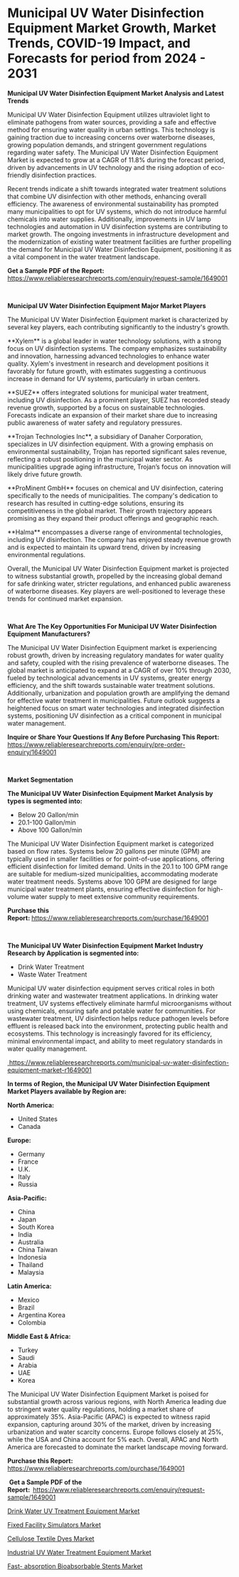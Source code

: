 <p><h1>Municipal UV Water Disinfection Equipment Market Growth, Market Trends, COVID-19 Impact, and Forecasts for period from 2024 - 2031</h1></p><p><strong>Municipal UV Water Disinfection Equipment Market Analysis and Latest Trends</strong></p>
<p><p>Municipal UV Water Disinfection Equipment utilizes ultraviolet light to eliminate pathogens from water sources, providing a safe and effective method for ensuring water quality in urban settings. This technology is gaining traction due to increasing concerns over waterborne diseases, growing population demands, and stringent government regulations regarding water safety. The Municipal UV Water Disinfection Equipment Market is expected to grow at a CAGR of 11.8% during the forecast period, driven by advancements in UV technology and the rising adoption of eco-friendly disinfection practices.</p><p>Recent trends indicate a shift towards integrated water treatment solutions that combine UV disinfection with other methods, enhancing overall efficiency. The awareness of environmental sustainability has prompted many municipalities to opt for UV systems, which do not introduce harmful chemicals into water supplies. Additionally, improvements in UV lamp technologies and automation in UV disinfection systems are contributing to market growth. The ongoing investments in infrastructure development and the modernization of existing water treatment facilities are further propelling the demand for Municipal UV Water Disinfection Equipment, positioning it as a vital component in the water treatment landscape.</p></p>
<p><strong>Get a Sample PDF of the Report:&nbsp;</strong> <a href="https://www.reliableresearchreports.com/enquiry/request-sample/1649001?utm_campaign=3&utm_medium=2&utm_source=Github&utm_content=ia&utm_term=15102024&utm_id=municipal-uv-water-disinfection-equipment">https://www.reliableresearchreports.com/enquiry/request-sample/1649001</a></p>
<p>&nbsp;</p>
<p><strong>Municipal UV Water Disinfection Equipment Major Market Players</strong></p>
<p><p>The Municipal UV Water Disinfection Equipment market is characterized by several key players, each contributing significantly to the industry's growth.</p><p>**Xylem** is a global leader in water technology solutions, with a strong focus on UV disinfection systems. The company emphasizes sustainability and innovation, harnessing advanced technologies to enhance water quality. Xylem's investment in research and development positions it favorably for future growth, with estimates suggesting a continuous increase in demand for UV systems, particularly in urban centers.</p><p>**SUEZ** offers integrated solutions for municipal water treatment, including UV disinfection. As a prominent player, SUEZ has recorded steady revenue growth, supported by a focus on sustainable technologies. Forecasts indicate an expansion of their market share due to increasing public awareness of water safety and regulatory pressures.</p><p>**Trojan Technologies Inc**, a subsidiary of Danaher Corporation, specializes in UV disinfection equipment. With a growing emphasis on environmental sustainability, Trojan has reported significant sales revenue, reflecting a robust positioning in the municipal water sector. As municipalities upgrade aging infrastructure, Trojan’s focus on innovation will likely drive future growth.</p><p>**ProMinent GmbH** focuses on chemical and UV disinfection, catering specifically to the needs of municipalities. The company's dedication to research has resulted in cutting-edge solutions, ensuring its competitiveness in the global market. Their growth trajectory appears promising as they expand their product offerings and geographic reach.</p><p>**Halma** encompasses a diverse range of environmental technologies, including UV disinfection. The company has enjoyed steady revenue growth and is expected to maintain its upward trend, driven by increasing environmental regulations.</p><p>Overall, the Municipal UV Water Disinfection Equipment market is projected to witness substantial growth, propelled by the increasing global demand for safe drinking water, stricter regulations, and enhanced public awareness of waterborne diseases. Key players are well-positioned to leverage these trends for continued market expansion.</p></p>
<p>&nbsp;</p>
<p><strong>What Are The Key Opportunities For Municipal UV Water Disinfection Equipment Manufacturers?</strong></p>
<p><p>The Municipal UV Water Disinfection Equipment market is experiencing robust growth, driven by increasing regulatory mandates for water quality and safety, coupled with the rising prevalence of waterborne diseases. The global market is anticipated to expand at a CAGR of over 10% through 2030, fueled by technological advancements in UV systems, greater energy efficiency, and the shift towards sustainable water treatment solutions. Additionally, urbanization and population growth are amplifying the demand for effective water treatment in municipalities. Future outlook suggests a heightened focus on smart water technologies and integrated disinfection systems, positioning UV disinfection as a critical component in municipal water management.</p></p>
<p><strong>Inquire or Share Your Questions If Any Before Purchasing This Report:</strong> <a href="https://www.reliableresearchreports.com/enquiry/pre-order-enquiry/1649001?utm_campaign=3&utm_medium=2&utm_source=Github&utm_content=ia&utm_term=15102024&utm_id=municipal-uv-water-disinfection-equipment">https://www.reliableresearchreports.com/enquiry/pre-order-enquiry/1649001</a></p>
<p>&nbsp;</p>
<p><strong>Market Segmentation</strong></p>
<p><strong>The Municipal UV Water Disinfection Equipment Market Analysis by types is segmented into:</strong></p>
<p><ul><li>Below 20 Gallon/min</li><li>20.1-100 Gallon/min</li><li>Above 100 Gallon/min</li></ul></p>
<p><p>The Municipal UV Water Disinfection Equipment market is categorized based on flow rates. Systems below 20 gallons per minute (GPM) are typically used in smaller facilities or for point-of-use applications, offering efficient disinfection for limited demand. Units in the 20.1 to 100 GPM range are suitable for medium-sized municipalities, accommodating moderate water treatment needs. Systems above 100 GPM are designed for large municipal water treatment plants, ensuring effective disinfection for high-volume water supply to meet extensive community requirements.</p></p>
<p><strong>Purchase this Report:&nbsp;</strong><a href="https://www.reliableresearchreports.com/purchase/1649001?utm_campaign=3&utm_medium=2&utm_source=Github&utm_content=ia&utm_term=15102024&utm_id=municipal-uv-water-disinfection-equipment">https://www.reliableresearchreports.com/purchase/1649001</a></p>
<p>&nbsp;</p>
<p><strong>The Municipal UV Water Disinfection Equipment Market Industry Research by Application is segmented into:</strong></p>
<p><ul><li>Drink Water Treatment</li><li>Waste Water Treatment</li></ul></p>
<p><p>Municipal UV water disinfection equipment serves critical roles in both drinking water and wastewater treatment applications. In drinking water treatment, UV systems effectively eliminate harmful microorganisms without using chemicals, ensuring safe and potable water for communities. For wastewater treatment, UV disinfection helps reduce pathogen levels before effluent is released back into the environment, protecting public health and ecosystems. This technology is increasingly favored for its efficiency, minimal environmental impact, and ability to meet regulatory standards in water quality management.</p></p>
<p><a href="https://www.reliableresearchreports.com/municipal-uv-water-disinfection-equipment-market-r1649001?utm_campaign=3&utm_medium=2&utm_source=Github&utm_content=ia&utm_term=15102024&utm_id=municipal-uv-water-disinfection-equipment">&nbsp;https://www.reliableresearchreports.com/municipal-uv-water-disinfection-equipment-market-r1649001</a></p>
<p><strong>In terms of Region, the Municipal UV Water Disinfection Equipment Market Players available by Region are:</strong></p>
<p>
    <p> <strong> North America: </strong>
        <ul>
            <li>United States</li>
            <li>Canada</li>
        </ul>
        </p> 
    <p> <strong> Europe: </strong>
        <ul>
            <li>Germany</li>
            <li>France</li>
            <li>U.K.</li>
            <li>Italy</li>
            <li>Russia</li>
        </ul>
        </p> 
    <p> <strong> Asia-Pacific: </strong>
        <ul>
            <li>China</li>
            <li>Japan</li>
            <li>South Korea</li>
            <li>India</li>
            <li>Australia</li>
            <li>China Taiwan</li>
            <li>Indonesia</li>
            <li>Thailand</li>
            <li>Malaysia</li>
        </ul>
        </p> 
    <p> <strong> Latin America: </strong>
        <ul>
            <li>Mexico</li>
            <li>Brazil</li>
            <li>Argentina Korea</li>
            <li>Colombia</li>
        </ul>
        </p> 
    <p> <strong> Middle East & Africa: </strong>
        <ul>
            <li>Turkey</li>
            <li>Saudi</li>
            <li>Arabia</li>
            <li>UAE</li>
            <li>Korea</li>
        </ul>
    </p>
    </p>
<p><p>The Municipal UV Water Disinfection Equipment Market is poised for substantial growth across various regions, with North America leading due to stringent water quality regulations, holding a market share of approximately 35%. Asia-Pacific (APAC) is expected to witness rapid expansion, capturing around 30% of the market, driven by increasing urbanization and water scarcity concerns. Europe follows closely at 25%, while the USA and China account for 5% each. Overall, APAC and North America are forecasted to dominate the market landscape moving forward.</p></p>
<p><strong>Purchase this Report: </strong><a href="https://www.reliableresearchreports.com/purchase/1649001?utm_campaign=3&utm_medium=2&utm_source=Github&utm_content=ia&utm_term=15102024&utm_id=municipal-uv-water-disinfection-equipment">https://www.reliableresearchreports.com/purchase/1649001</a></p>
<p>&nbsp;<strong>Get a Sample PDF of the Report:&nbsp;&nbsp;</strong><a href="https://www.reliableresearchreports.com/enquiry/request-sample/1649001?utm_campaign=3&utm_medium=2&utm_source=Github&utm_content=ia&utm_term=15102024&utm_id=municipal-uv-water-disinfection-equipment">https://www.reliableresearchreports.com/enquiry/request-sample/1649001</a></p>
<p><strong></strong></p>
<p><p><a href="https://github.com/lambertr3e8v/Market-Research-Report-List-1/blob/main/drink-water-uv-treatment-equipment-market.md?utm_campaign=3&utm_medium=2&utm_source=Github&utm_content=ia&utm_term=15102024&utm_id=municipal-uv-water-disinfection-equipment">Drink Water UV Treatment Equipment Market</a></p><p><a href="https://www.linkedin.com/pulse/fixed-facility-simulators-industry-sector-market-dynamics-future-f68he?trk=public_post_embed_feed-article-content&utm_campaign=3&utm_medium=2&utm_source=Github&utm_content=ia&utm_term=15102024&utm_id=municipal-uv-water-disinfection-equipment">Fixed Facility Simulators Market</a></p><p><a href="https://www.linkedin.com/pulse/cellulose-textile-dyes-market-matrix-applications-types-cagr-ewzee?trk=public_post_embed_feed-article-content&utm_campaign=3&utm_medium=2&utm_source=Github&utm_content=ia&utm_term=15102024&utm_id=municipal-uv-water-disinfection-equipment">Cellulose Textile Dyes Market</a></p><p><a href="https://github.com/WayneGriffin411/Market-Research-Report-List-1/blob/main/industrial-uv-water-treatment-equipment-market.md?utm_campaign=3&utm_medium=2&utm_source=Github&utm_content=ia&utm_term=15102024&utm_id=municipal-uv-water-disinfection-equipment">Industrial UV Water Treatment Equipment Market</a></p><p><a href="https://www.linkedin.com/pulse/navigating-global-fast-absorption-bioabsorbable-stents-c8njf?utm_campaign=3&utm_medium=2&utm_source=Github&utm_content=ia&utm_term=15102024&utm_id=municipal-uv-water-disinfection-equipment">Fast- absorption Bioabsorbable Stents Market</a></p></p>
